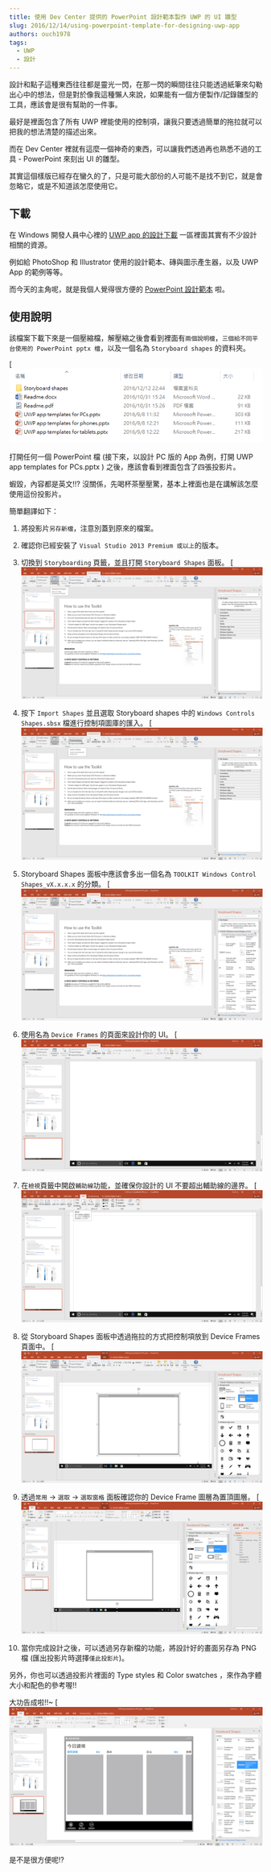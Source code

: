 ```yaml
---
title: 使用 Dev Center 提供的 PowerPoint 設計範本製作 UWP 的 UI 雛型
slug: 2016/12/14/using-powerpoint-template-for-designing-uwp-app
authors: ouch1978
tags:
  - UWP
  - 設計
---
```


設計和點子這種東西往往都是靈光一閃，在那一閃的瞬間往往只能透過紙筆來勾勒出心中的想法，但是對於像我這種懶人來說，如果能有一個方便製作/記錄雛型的工具，應該會是很有幫助的一件事。

最好是裡面包含了所有 UWP 裡能使用的控制項，讓我只要透過簡單的拖拉就可以把我的想法清楚的描述出來。

而在 Dev Center 裡就有這麼一個神奇的東西，可以讓我們透過再也熟悉不過的工具 - PowerPoint 來刻出 UI 的雛型。

其實這個樣版已經存在蠻久的了，只是可能大部份的人可能不是找不到它，就是會忽略它，或是不知道該怎麼使用它。

## 下載

在 Windows 開發人員中心裡的 [UWP app 的設計下載](https://msdn.microsoft.com/windows/uwp/design-downloads/index "UWP app 的設計下載") 一區裡面其實有不少設計相關的資源。

例如給 PhotoShop 和 Illustrator 使用的設計範本、磚與圖示產生器，以及 UWP App 的範例等等。

而今天的主角呢，就是我個人覺得很方便的 [PowerPoint 設計範本](https://go.microsoft.com/fwlink/p/?LinkId=534632 "點此直接下載") 啦。

## 使用說明

該檔案下載下來是一個壓縮檔，解壓縮之後會看到裡面有`兩個說明檔`，`三個給不同平台使用的 PowerPoint pptx 檔`，以及一個名為 `Storyboard shapes` 的資料夾。

[![壓縮檔中包含的檔案](files-in-zip.png)

打開任何一個 PowerPoint 檔 (接下來，以設計 PC 版的 App 為例，打開 UWP app templates for PCs.pptx ) 之後，應該會看到裡面包含了四張投影片。

蝦毀，內容都是英文!!? 沒關係，先喝杯茶壓壓驚，基本上裡面也是在講解該怎麼使用這份投影片。

簡單翻譯如下：

1. 將投影片`另存新檔`，注意別蓋到原來的檔案。

2. 確認你已經安裝了 `Visual Studio 2013 Premium 或以上`的版本。

3. 切換到 `Storyboarding` 頁籤，並且打開 `Storyboard Shapes` 面板。
   [![開啟 Storyboard Shapes 面版](oepn-the-storyboard-shapes-panel.png)

4. 按下 `Import Shapes` 並且選取 Storyboard shapes 中的 `Windows Controls Shapes.sbsx` 檔進行控制項圖庫的匯入。
   [![按下 Import Shapes 按鈕進行匯入](the-import-shapes-button.png)

5. Storyboard Shapes 面板中應該會多出一個名為 `TOOLKIT Windows Control Shapes_vX.x.x.x` 的分類。
   [![匯入成功後出現的分類](control-shapes-category-added.png)

6. 使用名為 `Device Frames` 的頁面來設計你的 UI。
   [![Device Frames 頁](the-device-frames-page.png)

7. 在`檢視`頁籤中開啟`輔助線`功能，並確保你設計的 UI 不要超出輔助線的邊界。
   [![開啟輔助線](turn-on-the-guides.png)

8. 從 Storyboard Shapes 面板中透過拖拉的方式把控制項放到 Device Frames 頁面中。
   [![以拖拉的方式新增控制項到頁面中](drag-control-into-the-device-frames-page.png)

9. 透過`常用` -> `選取` -> `選取窗格` 面板確認你的 Device Frame 圖層為置頂圖層。
   [![透過選取窗格確認 Device Frame 為置頂圖層](make-sure-the-device-frame-on-top-level.png)

10. 當你完成設計之後，可以透過另存新檔的功能，將設計好的畫面另存為 PNG 檔 (匯出投影片時選擇`僅此投影片`)。

另外，你也可以透過投影片裡面的 Type styles 和 Color swatches ，來作為字體大小和配色的參考喔!!

大功告成啦!!~
[![大功告成](a-simple-sample-of-ui-design.png)

是不是很方便呢!?
